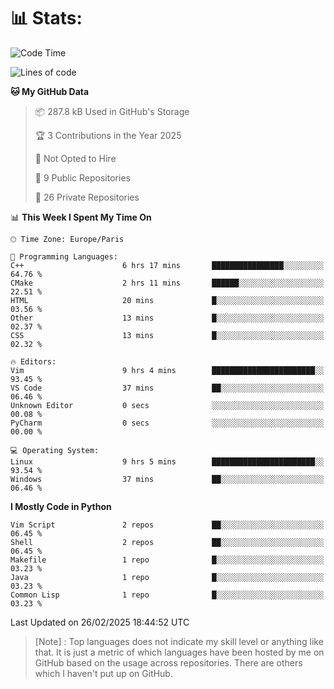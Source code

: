 

<h1>📊 Stats:</h1>

<!--START_SECTION:waka-->
![Code Time](http://img.shields.io/badge/Code%20Time-772%20hrs%2056%20mins-blue)

![Lines of code](https://img.shields.io/badge/From%20Hello%20World%20I%27ve%20Written-6.5%20million%20lines%20of%20code-blue)

**🐱 My GitHub Data** 

> 📦 287.8 kB Used in GitHub's Storage 
 > 
> 🏆 3 Contributions in the Year 2025
 > 
> 🚫 Not Opted to Hire
 > 
> 📜 9 Public Repositories 
 > 
> 🔑 26 Private Repositories 
 > 
📊 **This Week I Spent My Time On** 

```text
🕑︎ Time Zone: Europe/Paris

💬 Programming Languages: 
C++                      6 hrs 17 mins       ████████████████░░░░░░░░░   64.76 % 
CMake                    2 hrs 11 mins       ██████░░░░░░░░░░░░░░░░░░░   22.51 % 
HTML                     20 mins             █░░░░░░░░░░░░░░░░░░░░░░░░   03.56 % 
Other                    13 mins             █░░░░░░░░░░░░░░░░░░░░░░░░   02.37 % 
CSS                      13 mins             █░░░░░░░░░░░░░░░░░░░░░░░░   02.32 % 

🔥 Editors: 
Vim                      9 hrs 4 mins        ███████████████████████░░   93.45 % 
VS Code                  37 mins             ██░░░░░░░░░░░░░░░░░░░░░░░   06.46 % 
Unknown Editor           0 secs              ░░░░░░░░░░░░░░░░░░░░░░░░░   00.08 % 
PyCharm                  0 secs              ░░░░░░░░░░░░░░░░░░░░░░░░░   00.00 % 

💻 Operating System: 
Linux                    9 hrs 5 mins        ███████████████████████░░   93.54 % 
Windows                  37 mins             ██░░░░░░░░░░░░░░░░░░░░░░░   06.46 % 
```

**I Mostly Code in Python** 

```text
Vim Script               2 repos             ██░░░░░░░░░░░░░░░░░░░░░░░   06.45 % 
Shell                    2 repos             ██░░░░░░░░░░░░░░░░░░░░░░░   06.45 % 
Makefile                 1 repo              █░░░░░░░░░░░░░░░░░░░░░░░░   03.23 % 
Java                     1 repo              █░░░░░░░░░░░░░░░░░░░░░░░░   03.23 % 
Common Lisp              1 repo              █░░░░░░░░░░░░░░░░░░░░░░░░   03.23 % 
```




 Last Updated on 26/02/2025 18:44:52 UTC
<!--END_SECTION:waka-->

 > [Note] : Top languages does not indicate my skill level or anything like that. It is just a metric of which languages have been hosted by me on GitHub based on the usage across repositories. There are others which I haven't put up on GitHub.</span>
